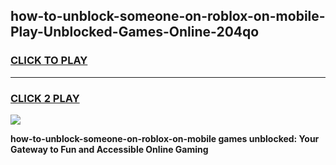 
## how-to-unblock-someone-on-roblox-on-mobile-Play-Unblocked-Games-Online-204qo
<h3>
<a href="https://premium76.site?title=how-to-unblock-someone-on-roblox-on-mobile&ref=25A">CLICK TO PLAY</a></h3>
<hr>

<h3>
<a href="https://premium76.site?title=how-to-unblock-someone-on-roblox-on-mobile&ref=25A">CLICK 2 PLAY</a>
  
</h3>

<a href="https://premium76.site?title=how-to-unblock-someone-on-roblox-on-mobile&ref=25A"><img src="https://clearcache.store/games.png"></a>


**how-to-unblock-someone-on-roblox-on-mobile games unblocked: Your Gateway to Fun and Accessible Online Gaming**
